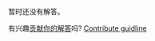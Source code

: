 
暂时还没有解答。

有兴趣[贡献你的解答](https://github.com/BFEdev/BFE.dev-solutions/blob/main/problem/implement-Promise-allSettled_zh.md)吗? [Contribute guidline](https://github.com/BFEdev/BFE.dev-solutions#how-to-contribute)
